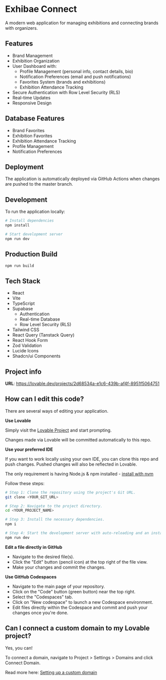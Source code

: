 # Exhibae Connect

A modern web application for managing exhibitions and connecting brands with organizers.

## Features
- Brand Management
- Exhibition Organization
- User Dashboard with:
  - Profile Management (personal info, contact details, bio)
  - Notification Preferences (email and push notifications)
  - Favorites System (brands and exhibitions)
  - Exhibition Attendance Tracking
- Secure Authentication with Row Level Security (RLS)
- Real-time Updates
- Responsive Design

## Database Features
- Brand Favorites
- Exhibition Favorites
- Exhibition Attendance Tracking
- Profile Management
- Notification Preferences

## Deployment
The application is automatically deployed via GitHub Actions when changes are pushed to the master branch.

## Development
To run the application locally:

```bash
# Install dependencies
npm install

# Start development server
npm run dev
```

## Production Build
```bash
npm run build
```

## Tech Stack
- React
- Vite
- TypeScript
- Supabase
  - Authentication
  - Real-time Database
  - Row Level Security (RLS)
- Tailwind CSS
- React Query (Tanstack Query)
- React Hook Form
- Zod Validation
- Lucide Icons
- Shadcn/ui Components

## Project info

**URL**: https://lovable.dev/projects/2d68534a-e1c6-439b-af4f-8951f5064751

## How can I edit this code?

There are several ways of editing your application.

**Use Lovable**

Simply visit the [Lovable Project](https://lovable.dev/projects/2d68534a-e1c6-439b-af4f-8951f5064751) and start prompting.

Changes made via Lovable will be committed automatically to this repo.

**Use your preferred IDE**

If you want to work locally using your own IDE, you can clone this repo and push changes. Pushed changes will also be reflected in Lovable.

The only requirement is having Node.js & npm installed - [install with nvm](https://github.com/nvm-sh/nvm#installing-and-updating)

Follow these steps:

```sh
# Step 1: Clone the repository using the project's Git URL.
git clone <YOUR_GIT_URL>

# Step 2: Navigate to the project directory.
cd <YOUR_PROJECT_NAME>

# Step 3: Install the necessary dependencies.
npm i

# Step 4: Start the development server with auto-reloading and an instant preview.
npm run dev
```

**Edit a file directly in GitHub**

- Navigate to the desired file(s).
- Click the "Edit" button (pencil icon) at the top right of the file view.
- Make your changes and commit the changes.

**Use GitHub Codespaces**

- Navigate to the main page of your repository.
- Click on the "Code" button (green button) near the top right.
- Select the "Codespaces" tab.
- Click on "New codespace" to launch a new Codespace environment.
- Edit files directly within the Codespace and commit and push your changes once you're done.

## Can I connect a custom domain to my Lovable project?

Yes, you can!

To connect a domain, navigate to Project > Settings > Domains and click Connect Domain.

Read more here: [Setting up a custom domain](https://docs.lovable.dev/tips-tricks/custom-domain#step-by-step-guide)
